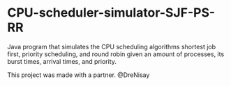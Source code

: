 # CPU-scheduler-simulator-SJF-PS-RR
Java program that simulates the CPU scheduling algorithms shortest job first, priority scheduling, and round robin given an amount of processes, its burst times, arrival times, and priority.

This project was made with a partner. @DreNisay
